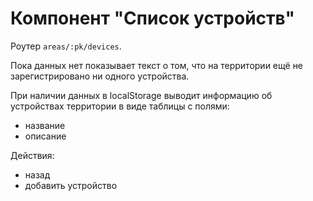 # Компонент "Список устройств"

Роутер `areas/:pk/devices`.

Пока данных нет показывает текст о том, что на территории ещё не зарегистрировано
ни одного устройства.

При наличии данных в localStorage выводит информацию об устройствах территории
в виде таблицы с полями:
* название
* описание

Действия:
* назад
* добавить устройство